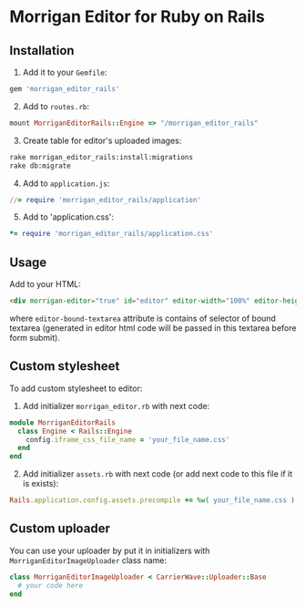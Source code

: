 # Morrigan Editor for Ruby on Rails

## Installation
1. Add it to your `Gemfile`:

  ```ruby
  gem 'morrigan_editor_rails'
  ```
2. Add to `routes.rb`:

  ```ruby
  mount MorriganEditorRails::Engine => "/morrigan_editor_rails" 
  ```
3. Create table for editor's uploaded images:

  ```bash
  rake morrigan_editor_rails:install:migrations
  rake db:migrate
  ```
4. Add to `application.js`:
  
  ```ruby
  //= require 'morrigan_editor_rails/application' 
  ```
5. Add to 'application.css':

  ```ruby
  *= require 'morrigan_editor_rails/application.css'
  ```
  
## Usage
Add to your HTML:
```html
<div morrigan-editor="true" id="editor" editor-width="100%" editor-height="300px" editor-bound-textarea="#textarea"></div>
```
where `editor-bound-textarea` attribute is contains of selector of bound textarea (generated in editor html code will be passed in this textarea before form submit).

## Custom stylesheet
To add custom stylesheet to editor:

1. Add initializer `morrigan_editor.rb` with next code:

  ```ruby
  module MorriganEditorRails
    class Engine < Rails::Engine
      config.iframe_css_file_name = 'your_file_name.css'
    end
  end
  ```
2. Add initializer `assets.rb` with next code (or add next code to this file if it is exists):

  ```ruby
  Rails.application.config.assets.precompile += %w( your_file_name.css )
  ```
  
## Custom uploader
You can use your uploader by put it in initializers with `MorriganEditorImageUploader` class name:

```ruby
class MorriganEditorImageUploader < CarrierWave::Uploader::Base
  # your code here
end
```
